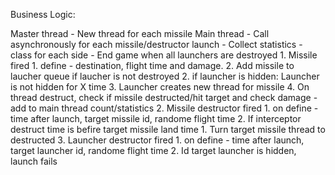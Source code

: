 
Business Logic:

Master thread
	- New thread for each missile
	Main thread
		- Call asynchronously for each missile/destructor launch
		- Collect statistics
		- class for each side
		- End game when all launchers are destroyed
	1. Missile fired
		1. define - destination, flight time and damage.
		2. Add missile to laucher queue if laucher is not destroyed
		2. if launcher is hidden: Launcher is not hidden for X time
		3. Launcher creates new thread for missile
		4. On thread destruct, check if missile destructed/hit target and check damage - add to main thread count/statistics
	2. Missile destructor fired
		1. on define - time after launch, target missile id, randome flight time
		2. If interceptor destruct time is befire target missile land time
			1. Turn target missile thread to destructed
	3. Launcher destructor fired
		1. on define - time after launch, target launcher id, randome flight time
		2. Id target launcher is hidden, launch fails
